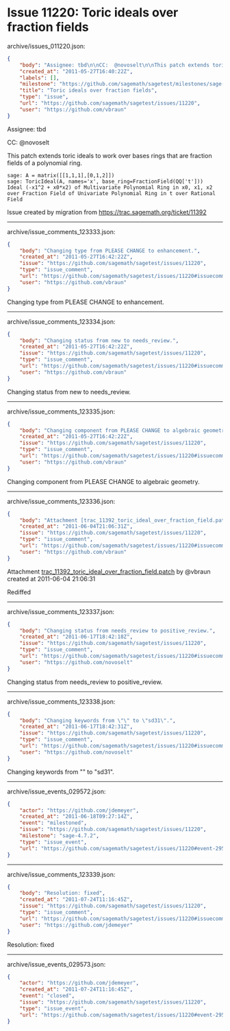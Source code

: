 # Issue 11220: Toric ideals over fraction fields

archive/issues_011220.json:
```json
{
    "body": "Assignee: tbd\n\nCC:  @novoselt\n\nThis patch extends toric ideals to work over bases rings \nthat are fraction fields of a polynomial ring.\n\n```\nsage: A = matrix([[1,1,1],[0,1,2]])\nsage: ToricIdeal(A, names='x', base_ring=FractionField(QQ['t']))\nIdeal (-x1^2 + x0*x2) of Multivariate Polynomial Ring in x0, x1, x2 over Fraction Field of Univariate Polynomial Ring in t over Rational Field\n```\n\n\nIssue created by migration from https://trac.sagemath.org/ticket/11392\n\n",
    "created_at": "2011-05-27T16:40:22Z",
    "labels": [],
    "milestone": "https://github.com/sagemath/sagetest/milestones/sage-4.7.2",
    "title": "Toric ideals over fraction fields",
    "type": "issue",
    "url": "https://github.com/sagemath/sagetest/issues/11220",
    "user": "https://github.com/vbraun"
}
```
Assignee: tbd

CC:  @novoselt

This patch extends toric ideals to work over bases rings 
that are fraction fields of a polynomial ring.

```
sage: A = matrix([[1,1,1],[0,1,2]])
sage: ToricIdeal(A, names='x', base_ring=FractionField(QQ['t']))
Ideal (-x1^2 + x0*x2) of Multivariate Polynomial Ring in x0, x1, x2 over Fraction Field of Univariate Polynomial Ring in t over Rational Field
```


Issue created by migration from https://trac.sagemath.org/ticket/11392





---

archive/issue_comments_123333.json:
```json
{
    "body": "Changing type from PLEASE CHANGE to enhancement.",
    "created_at": "2011-05-27T16:42:22Z",
    "issue": "https://github.com/sagemath/sagetest/issues/11220",
    "type": "issue_comment",
    "url": "https://github.com/sagemath/sagetest/issues/11220#issuecomment-123333",
    "user": "https://github.com/vbraun"
}
```

Changing type from PLEASE CHANGE to enhancement.



---

archive/issue_comments_123334.json:
```json
{
    "body": "Changing status from new to needs_review.",
    "created_at": "2011-05-27T16:42:22Z",
    "issue": "https://github.com/sagemath/sagetest/issues/11220",
    "type": "issue_comment",
    "url": "https://github.com/sagemath/sagetest/issues/11220#issuecomment-123334",
    "user": "https://github.com/vbraun"
}
```

Changing status from new to needs_review.



---

archive/issue_comments_123335.json:
```json
{
    "body": "Changing component from PLEASE CHANGE to algebraic geometry.",
    "created_at": "2011-05-27T16:42:22Z",
    "issue": "https://github.com/sagemath/sagetest/issues/11220",
    "type": "issue_comment",
    "url": "https://github.com/sagemath/sagetest/issues/11220#issuecomment-123335",
    "user": "https://github.com/vbraun"
}
```

Changing component from PLEASE CHANGE to algebraic geometry.



---

archive/issue_comments_123336.json:
```json
{
    "body": "Attachment [trac_11392_toric_ideal_over_fraction_field.patch](tarball://root/attachments/some-uuid/ticket11392/trac_11392_toric_ideal_over_fraction_field.patch) by @vbraun created at 2011-06-04 21:06:31\n\nRediffed",
    "created_at": "2011-06-04T21:06:31Z",
    "issue": "https://github.com/sagemath/sagetest/issues/11220",
    "type": "issue_comment",
    "url": "https://github.com/sagemath/sagetest/issues/11220#issuecomment-123336",
    "user": "https://github.com/vbraun"
}
```

Attachment [trac_11392_toric_ideal_over_fraction_field.patch](tarball://root/attachments/some-uuid/ticket11392/trac_11392_toric_ideal_over_fraction_field.patch) by @vbraun created at 2011-06-04 21:06:31

Rediffed



---

archive/issue_comments_123337.json:
```json
{
    "body": "Changing status from needs_review to positive_review.",
    "created_at": "2011-06-17T18:42:18Z",
    "issue": "https://github.com/sagemath/sagetest/issues/11220",
    "type": "issue_comment",
    "url": "https://github.com/sagemath/sagetest/issues/11220#issuecomment-123337",
    "user": "https://github.com/novoselt"
}
```

Changing status from needs_review to positive_review.



---

archive/issue_comments_123338.json:
```json
{
    "body": "Changing keywords from \"\" to \"sd31\".",
    "created_at": "2011-06-17T18:42:31Z",
    "issue": "https://github.com/sagemath/sagetest/issues/11220",
    "type": "issue_comment",
    "url": "https://github.com/sagemath/sagetest/issues/11220#issuecomment-123338",
    "user": "https://github.com/novoselt"
}
```

Changing keywords from "" to "sd31".



---

archive/issue_events_029572.json:
```json
{
    "actor": "https://github.com/jdemeyer",
    "created_at": "2011-06-18T09:27:14Z",
    "event": "milestoned",
    "issue": "https://github.com/sagemath/sagetest/issues/11220",
    "milestone": "sage-4.7.2",
    "type": "issue_event",
    "url": "https://github.com/sagemath/sagetest/issues/11220#event-29572"
}
```



---

archive/issue_comments_123339.json:
```json
{
    "body": "Resolution: fixed",
    "created_at": "2011-07-24T11:16:45Z",
    "issue": "https://github.com/sagemath/sagetest/issues/11220",
    "type": "issue_comment",
    "url": "https://github.com/sagemath/sagetest/issues/11220#issuecomment-123339",
    "user": "https://github.com/jdemeyer"
}
```

Resolution: fixed



---

archive/issue_events_029573.json:
```json
{
    "actor": "https://github.com/jdemeyer",
    "created_at": "2011-07-24T11:16:45Z",
    "event": "closed",
    "issue": "https://github.com/sagemath/sagetest/issues/11220",
    "type": "issue_event",
    "url": "https://github.com/sagemath/sagetest/issues/11220#event-29573"
}
```
